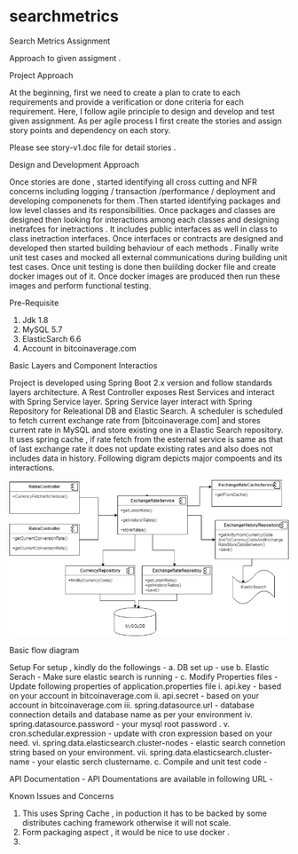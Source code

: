 # searchmetrics

Search Metrics Assignment

Approach to given assigment .

Project Approach 

At the beginning, first we need to create a plan to crate to each requirements and provide a verification or done criteria for each requirement. Here, I follow agile principle to design and develop and test given assignment. As per agile process I first create the stories   and assign story points and dependency on each story.

Please see story-v1.doc file for detail stories .

Design and Development Approach 

Once stories are done , started identifying all cross cutting and NFR concerns including logging / transaction /performance / deployment  and developing componenets for them .Then started identifying packages and low level classes and its responsibilities.
Once packages and classes are designed then looking for interactions among each classes and designing inetrafces for inetractions . It includes public interfaces as well in class to class inetraction interfaces. Once interfaces or contracts are designed and developed then started building behaviour of each methods . Finally write unit test cases and mocked all external communications during building unit test cases.  Once unit testing is done then buiilding docker file and create docker images out of it. 
Once docker images are produced then run these images and perform functional testing. 

Pre-Requisite
1. Jdk 1.8 
2. MySQL 5.7 
3. ElasticSarch 6.6
4. Account in bitcoinaverage.com

Basic Layers and Component Interactios 

Project is developed using Spring Boot 2.x version and follow standards layers architecture. A Rest Controller exposes Rest Services and interact with Spring Service layer. Spring Service layer interact with Spring Repository for Releational DB and Elastic Search. A scheduler is scheduled to fetch current exchange rate from [bitcoinaverage.com] and stores current rate in MySQL and store existing one in a Elastic Search repository. It uses spring cache , if rate fetch from the esternal service is same as that of last exchange rate it does not update existing rates and also does not includes data in history. 
Following digram depicts major compoents and its interactions.

![Flow diagram](/diagrams/interactiondiagrams.png	)

Basic flow diagram 

Setup 
For setup , kindly do the followings - 
a. DB set up - use 
b. Elastic Serach - Make sure elastic search is running - 
c. Modify Properties files - Update following properties of application.properties file
  i. api.key - based on your account in bitcoinaverage.com
  ii. api.secret - based on your account in bitcoinaverage.com
  iii. spring.datasource.url - database connection details and database name as per your environment
  iv. spring.datasource.password - your mysql root password .
  v. cron.schedular.expression - update with cron expression based on your need.
  vi. spring.data.elasticsearch.cluster-nodes - elastic search connetion string based on your environment.
  vii. spring.data.elasticsearch.cluster-name - your elastic serch clustername.
c. Compile and unit test code - 



API Documentation - API Doumentations are available in following URL - 

Known Issues and Concerns
1. This uses Spring Cache , in poduction it has to be backed by some distributes caching framework otherwise it will not scale.
2. Form packaging aspect , it would be nice to use docker .
3. 





